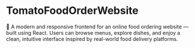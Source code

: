 # TomatoFoodOrderWebsite
🍅 A modern and responsive frontend for an online food ordering website — built using React. Users can browse menus, explore dishes, and enjoy a clean, intuitive interface inspired by real-world food delivery platforms.
